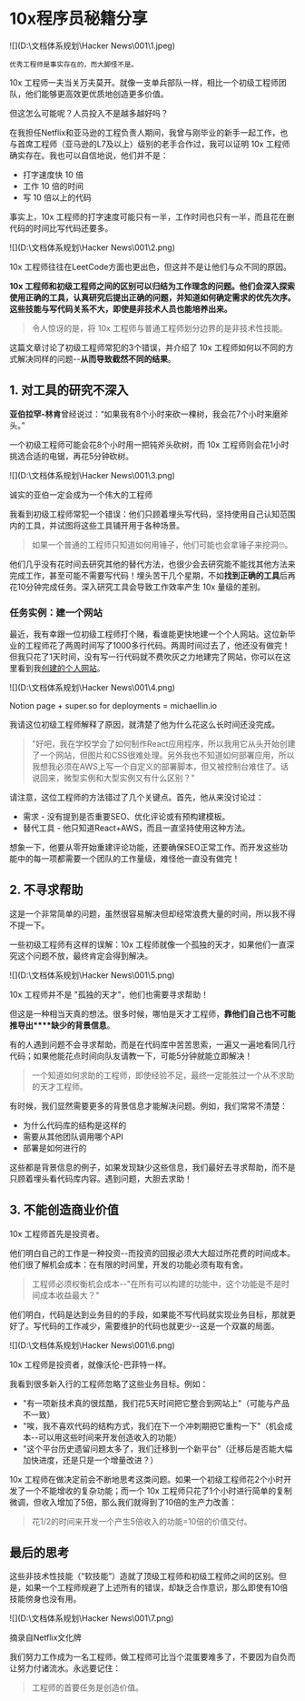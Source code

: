 # 10x程序员秘籍分享

![](D:\文档体系规划\Hacker News\001\1.jpeg)

`优秀工程师是事实存在的，而大脚怪不是。`

10x 工程师一夫当关万夫莫开。就像一支单兵部队一样，相比一个初级工程师团队，他们能够更高效更优质地创造更多价值。

但这怎么可能呢？人员投入不是越多越好吗？

在我担任Netflix和亚马逊的工程负责人期间，我曾与刚毕业的新手一起工作，也与首席工程师（亚马逊的L7及以上）级别的老手合作过，我可以证明 10x 工程师确实存在。我也可以自信地说，他们并不是：

- 打字速度快 10 倍
- 工作 10 倍的时间
- 写 10 倍以上的代码

事实上，10x 工程师的打字速度可能只有一半，工作时间也只有一半，而且花在删代码的时间比写代码还要多。

![](D:\文档体系规划\Hacker News\001\2.png)

 10x 工程师往往在LeetCode方面也更出色，但这并不是让他们与众不同的原因。

**10x 工程师和初级工程师之间的区别可以归结为工作理念的问题。他们会深入探索使用正确的工具，认真研究后提出正确的问题，并知道如何确定需求的优先次序。这些技能与写代码关系不大，即使是非技术人员也能培养出来。**

> 令人惊讶的是，将 10x 工程师与普通工程师划分边界的是非技术性技能。

这篇文章讨论了初级工程师常犯的3个错误，并介绍了 10x 工程师如何以不同的方式解决同样的问题--**从而导致截然不同的结果**。

## 1. 对工具的研究不深入

**亚伯拉罕-林肯**曾经说过：“如果我有8个小时来砍一棵树，我会花7个小时来磨斧头。”

一个初级工程师可能会花8个小时用一把钝斧头砍树，而 10x 工程师则会花1小时挑选合适的电锯，再花5分钟砍树。

![](D:\文档体系规划\Hacker News\001\3.png)

诚实的亚伯一定会成为一个伟大的工程师

我看到初级工程师常犯一个错误：他们只顾着埋头写代码，坚持使用自己认知范围内的工具，并试图将这些工具铺开用于各种场景。

> 如果一个普通的工程师只知道如何用锤子，他们可能也会拿锤子来挖洞🙄。

他们几乎没有花时间去研究其他的替代方法，也很少会去研究能不能找其他方法来完成工作，甚至可能不需要写代码！埋头苦干几个星期，不如**找到正确的工具**后再花10分钟完成任务。深入研究工具会导致工作效率产生 10x 量级的差别。

### 任务实例：建一个网站

最近，我有幸跟一位初级工程师打个赌，看谁能更快地建一个个人网站。这位新毕业的工程师花了两周时间写了1000多行代码。两周时间过去了，他还没有做完！但我只花了1天时间，没有写一行代码就不费吹灰之力地建完了网站，你可以在这里看到我[创建的个人网站](https://michaellin.io/)。

![](D:\文档体系规划\Hacker News\001\4.png)

Notion page + super.so for deployments = michaellin.io

我请这位初级工程师解释了原因，就清楚了他为什么花这么长时间还没完成。

> "好吧，我在学校学会了如何制作React应用程序，所以我用它从头开始创建了一个网站，但图片和CSS很难处理。另外我也不知道如何部署应用，所以我想我必须在AWS上写一个自定义的部署脚本，但又被控制台难住了。话说回来，微型实例和大型实例又有什么区别？"

请注意，这位工程师的方法错过了几个关键点。首先，他从来没讨论过：

- 需求 - 没有提到是否重要SEO、优化评论或有预构建模板。
- 替代工具 - 他只知道React+AWS，而且一直坚持使用这种方法。

想象一下，他要从零开始重建评论功能，还要确保SEO正常工作。而开发这些功能中的每一项都需要一个团队的工作量级，难怪他一直没有做完！

## 2. 不寻求帮助

这是一个非常简单的问题，虽然很容易解决但却经常浪费大量的时间，所以我不得不提一下。

一些初级工程师有这样的误解：10x 工程师就像一个孤独的天才，如果他们一直深究这个问题不放，最终肯定会得到解决。

![](D:\文档体系规划\Hacker News\001\5.png)

10x 工程师并不是 "孤独的天才"，他们也需要寻求帮助！

但这是一种相当天真的想法。很多时候，哪怕是天才工程师，**靠他们自己也不可能推导出****缺少的背景信息**。

有的人遇到问题不会寻求帮助，而是在代码库中苦苦思索，一遍又一遍地看同几行代码；如果他能花点时间向队友请教一下，可能5分钟就能立即解决！

> 一个知道如何求助的工程师，即使经验不足，最终一定能胜过一个从不求助的天才工程师。

有时候，我们显然需要更多的背景信息才能解决问题。例如，我们常常不清楚：

- 为什么代码库的结构是这样的
- 需要从其他团队调用哪个API
- 部署是如何进行的

这些都是背景信息的例子，如果发现缺少这些信息，我们最好去寻求帮助，而不是只顾着埋头看代码库内容。遇到问题，大胆去求助！

## 3. 不能创造商业价值

10x 工程师首先是投资者。

他们明白自己的工作是一种投资--而投资的回报必须大大超过所花费的时间成本。他们很了解机会成本：在有限的时间里，开发的功能必须有取有舍。

> 工程师必须权衡机会成本--"在所有可以构建的功能中，这个功能是不是时间成本收益最大？"

他们明白，代码是达到业务目的的手段，如果能不写代码就实现业务目标，那就更好了。写代码的工作减少，需要维护的代码也就更少--这是一个双赢的局面。

![](D:\文档体系规划\Hacker News\001\6.png)

10x 工程师是投资者，就像沃伦-巴菲特一样。

我看到很多新入行的工程师忽略了这些业务目标。例如：

- "有一项新技术真的很炫酷，我们花5天时间把它整合到网站上"（可能与产品不一致）
- "唉，我不喜欢代码的结构方式，我们在下一个冲刺期把它重构一下"（机会成本--可以用这些时间来开发创造收入的功能）
- "这个平台历史遗留问题太多了，我们迁移到一个新平台"（迁移后是否能大幅加快进度，还是只是一个增量改进？）

10x 工程师在做决定前会不断地思考这类问题。如果一个初级工程师花2个小时开发了一个不能增收的复杂功能；而一个 10x 工程师只花了1个小时进行简单的复制微调，但收入增加了5倍，那么我们就得到了10倍的生产力改善：

> 花1/2的时间来开发一个产生5倍收入的功能=10倍的价值交付。

## 最后的思考

这些非技术性技能（“软技能”）造就了顶级工程师和初级工程师之间的区别。但是，如果一个工程师规避了上述所有的错误，却缺乏合作意识，那么即使有10倍技能傍身也没有用。

![](D:\文档体系规划\Hacker News\001\7.png)

摘录自Netflix文化牌

我们努力工作成为一名工程师，做工程师可比当个混蛋要难多了，不要因为自负而让努力付诸流水。永远要记住：

> 工程师的首要任务是创造价值。